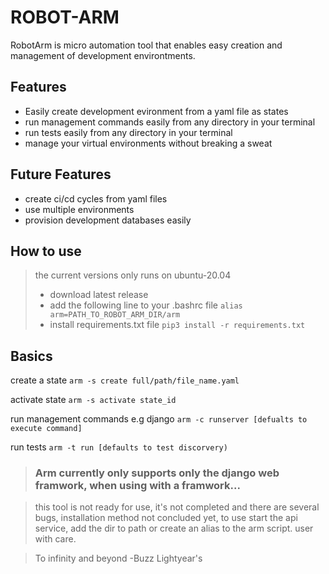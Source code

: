 # ROBOT-ARM

RobotArm is micro automation tool that enables easy creation and management of development environtments.

## Features
- Easily create development evironment from a yaml file as states
- run management commands easily from any directory in your terminal
- run tests easily from any directory in your terminal
- manage your virtual environments without breaking a sweat

## Future Features
- create ci/cd cycles from yaml files
- use multiple environments
- provision development databases easily

## How to use
> the current versions only runs on ubuntu-20.04
> - download latest release
> - add the following line to your .bashrc file
> `` alias arm=PATH_TO_ROBOT_ARM_DIR/arm ``
> - install requirements.txt file
> `` pip3 install -r requirements.txt ``

## Basics
create a state
    ``arm -s create full/path/file_name.yaml``

activate state
    ``arm -s activate state_id``

run management commands e.g django
    ``arm -c runserver [defualts to execute command]``
    
run tests
    ``arm -t run [defaults to test discorvery)``
    
> ### Arm currently only supports only the django web framwork, when using with a framwork...

> this tool is not ready for use, it's not completed and there are several bugs, installation method not concluded yet, to use start the api service, add the dir to path or create an alias to the arm script. user with care.

> To infinity and beyond
> -Buzz Lightyear's
